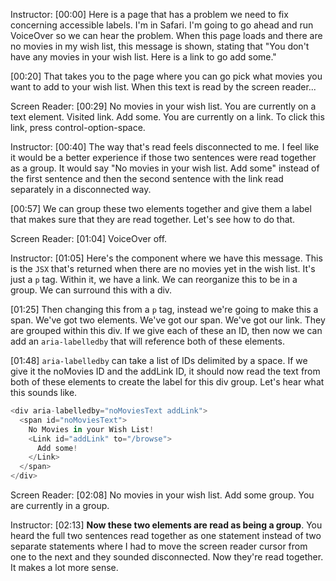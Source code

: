 Instructor: [00:00] Here is a page that has a problem we need to fix concerning accessible labels. I'm in Safari. I'm going to go ahead and run VoiceOver so we can hear the problem. When this page loads and there are no movies in my wish list, this message is shown, stating that "You don't have any movies in your wish list. Here is a link to go add some."

[00:20] That takes you to the page where you can go pick what movies you want to add to your wish list. When this text is read by the screen reader...

Screen Reader: [00:29] No movies in your wish list. You are currently on a text element. Visited link. Add some. You are currently on a link. To click this link, press control-option-space.

Instructor: [00:40] The way that's read feels disconnected to me. I feel like it would be a better experience if those two sentences were read together as a group. It would say "No movies in your wish list. Add some" instead of the first sentence and then the second sentence with the link read separately in a disconnected way.

[00:57] We can group these two elements together and give them a label that makes sure that they are read together. Let's see how to do that.

Screen Reader: [01:04] VoiceOver off.

Instructor: [01:05] Here's the component where we have this message. This is the `JSX` that's returned when there are no movies yet in the wish list. It's just a `p` tag. Within it, we have a link. We can reorganize this to be in a group. We can surround this with a div.

[01:25] Then changing this from a `p` tag, instead we're going to make this a span. We've got two elements. We've got our span. We've got our link. They are grouped within this div. If we give each of these an ID, then now we can add an `aria-labelledby` that will reference both of these elements.

[01:48] `aria-labelledby` can take a list of IDs delimited by a space. If we give it the noMovies ID and the addLink ID, it should now read the text from both of these elements to create the label for this div group. Let's hear what this sounds like.

```js
<div aria-labelledby="noMoviesText addLink">
  <span id="noMoviesText">
    No Movies in your Wish List!
    <Link id="addLink" to="/browse">
      Add some!
    </Link>
  </span>
</div>
```

Screen Reader: [02:08] No movies in your wish list. Add some group. You are currently in a group.

Instructor: [02:13] **Now these two elements are read as being a group**. You heard the full two sentences read together as one statement instead of two separate statements where I had to move the screen reader cursor from one to the next and they sounded disconnected. Now they're read together. It makes a lot more sense.
